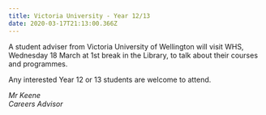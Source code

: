 ```yaml
---
title: Victoria University - Year 12/13
date: 2020-03-17T21:13:00.366Z
---
```

A student adviser from Victoria University of Wellington will visit WHS, Wednesday 18 March at 1st break in the Library, to talk about their courses and programmes.  

Any interested Year 12 or 13 students are welcome to attend.

*Mr Keene  
Careers Advisor*

 	